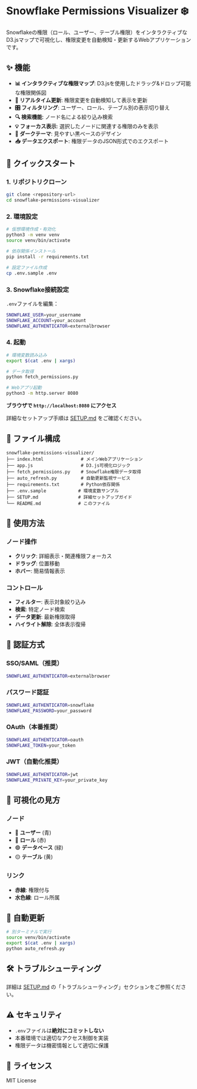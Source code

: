 # Snowflake Permissions Visualizer ❄️

Snowflakeの権限（ロール、ユーザー、テーブル権限）をインタラクティブなD3.jsマップで可視化し、権限変更を自動検知・更新するWebアプリケーションです。

## ✨ 機能

- **📊 インタラクティブな権限マップ**: D3.jsを使用したドラッグ&ドロップ可能な権限関係図
- **🔄 リアルタイム更新**: 権限変更を自動検知して表示を更新
- **🎛️ フィルタリング**: ユーザー、ロール、テーブル別の表示切り替え
- **🔍 検索機能**: ノード名による絞り込み検索
- **💡 フォーカス表示**: 選択したノードに関連する権限のみを表示
- **📱 ダークテーマ**: 見やすい黒ベースのデザイン
- **📥 データエクスポート**: 権限データのJSON形式でのエクスポート

## 🚀 クイックスタート

### 1. リポジトリクローン
```bash
git clone <repository-url>
cd snowflake-permissions-visualizer
```

### 2. 環境設定
```bash
# 仮想環境作成・有効化
python3 -m venv venv
source venv/bin/activate

# 依存関係インストール
pip install -r requirements.txt

# 設定ファイル作成
cp .env.sample .env
```

### 3. Snowflake接続設定
`.env`ファイルを編集：
```bash
SNOWFLAKE_USER=your_username
SNOWFLAKE_ACCOUNT=your_account
SNOWFLAKE_AUTHENTICATOR=externalbrowser
```

### 4. 起動
```bash
# 環境変数読み込み
export $(cat .env | xargs)

# データ取得
python fetch_permissions.py

# Webアプリ起動
python3 -m http.server 8080
```

**ブラウザで `http://localhost:8080` にアクセス**

詳細なセットアップ手順は [SETUP.md](SETUP.md) をご確認ください。

## 📁 ファイル構成

```
snowflake-permissions-visualizer/
├── index.html              # メインWebアプリケーション
├── app.js                  # D3.js可視化ロジック
├── fetch_permissions.py    # Snowflake権限データ取得
├── auto_refresh.py         # 自動更新監視サービス
├── requirements.txt        # Python依存関係
├── .env.sample            # 環境変数サンプル
├── SETUP.md               # 詳細セットアップガイド
└── README.md              # このファイル
```

## 🎯 使用方法

### ノード操作
- **クリック**: 詳細表示・関連権限フォーカス
- **ドラッグ**: 位置移動
- **ホバー**: 簡易情報表示

### コントロール
- **フィルター**: 表示対象絞り込み
- **検索**: 特定ノード検索
- **データ更新**: 最新権限取得
- **ハイライト解除**: 全体表示復帰

## 🔐 認証方式

### SSO/SAML（推奨）
```bash
SNOWFLAKE_AUTHENTICATOR=externalbrowser
```

### パスワード認証
```bash
SNOWFLAKE_AUTHENTICATOR=snowflake
SNOWFLAKE_PASSWORD=your_password
```

### OAuth（本番推奨）
```bash
SNOWFLAKE_AUTHENTICATOR=oauth
SNOWFLAKE_TOKEN=your_token
```

### JWT（自動化推奨）
```bash
SNOWFLAKE_AUTHENTICATOR=jwt
SNOWFLAKE_PRIVATE_KEY=your_private_key
```

## 🎨 可視化の見方

### ノード
- 🔵 **ユーザー** (青)
- 🔴 **ロール** (赤)  
- 🟢 **データベース** (緑)
- 🟡 **テーブル** (黄)

### リンク
- **赤線**: 権限付与
- **水色線**: ロール所属

## 🔄 自動更新

```bash
# 別ターミナルで実行
source venv/bin/activate
export $(cat .env | xargs)
python auto_refresh.py
```

## 🛠️ トラブルシューティング

詳細は [SETUP.md](SETUP.md) の「トラブルシューティング」セクションをご参照ください。

## ⚠️ セキュリティ

- `.env`ファイルは**絶対にコミットしない**
- 本番環境では適切なアクセス制御を実装
- 権限データは機密情報として適切に保護

## 📄 ライセンス

MIT License